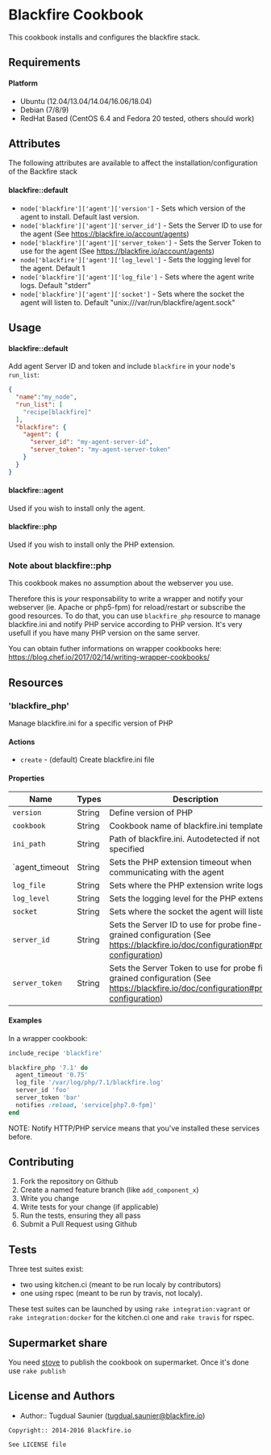 Blackfire Cookbook
===========================

This cookbook installs and configures the blackfire stack.

Requirements
------------

#### Platform
* Ubuntu (12.04/13.04/14.04/16.06/18.04)
* Debian (7/8/9)
* RedHat Based (CentOS 6.4 and Fedora 20 tested, others should work)

Attributes
----------

The following attributes are available to affect the installation/configuration of the Backfire stack

#### blackfire::default

* `node['blackfire']['agent']['version']` - Sets which version of the agent to install. Default last version.
* `node['blackfire']['agent']['server_id']` - Sets the Server ID to use for the agent (See https://blackfire.io/account/agents)
* `node['blackfire']['agent']['server_token']` - Sets the Server Token to use for the agent (See https://blackfire.io/account/agents)
* `node['blackfire']['agent']['log_level']` - Sets the logging level for the agent. Default 1
* `node['blackfire']['agent']['log_file']` - Sets where the agent write logs. Default "stderr"
* `node['blackfire']['agent']['socket']` - Sets where the socket the agent will listen to. Default "unix:///var/run/blackfire/agent.sock"

Usage
-----
#### blackfire::default
Add agent Server ID and token and include `blackfire` in your node's `run_list`:

```json
{
  "name":"my_node",
  "run_list": [
    "recipe[blackfire]"
  ],
  "blackfire": {
    "agent": {
      "server_id": "my-agent-server-id",
      "server_token": "my-agent-server-token"
    }
  }
}
```

#### blackfire::agent

Used if you wish to install only the agent.

#### blackfire::php

Used if you wish to install only the PHP extension.

### Note about blackfire::php

This cookbook makes no assumption about the webserver you use.

Therefore this is *your* responsability to write a wrapper and notify your
webserver (ie. Apache or php5-fpm) for reload/restart or subscribe the good
resources.
To do that, you can use `blackfire_php` resource to manage blackfire.ini and 
notify PHP service according to PHP version. It's very usefull if you have 
many PHP version on the same server.

You can obtain futher informations on wrapper cookbooks here:
https://blog.chef.io/2017/02/14/writing-wrapper-cookbooks/

Resources
---------

### 'blackfire_php'

Manage blackfire.ini for a specific version of PHP

#### Actions

- `create` - (default) Create blackfire.ini file 

#### Properties

Name           | Types  | Description                                                                                                                        | Default         
-------------- | ------ | ---------------------------------------------------------------------------------------------------------------------------------- | ----------------
`version`      | String | Define version of PHP                                                                                                              | <resource_name> 
`cookbook`     | String | Cookbook name of blackfire.ini template                                                                                            | 'blackfire'     
`ini_path`     | String | Path of blackfire.ini. Autodetected if not specified                                                                               | ''  
`agent_timeout | String | Sets the PHP extension timeout when communicating with the agent                                                                   | '0.25'
`log_file`     | String | Sets where the PHP extension write logs                                                                                            |
`log_level`    | String | Sets the logging level for the PHP extension                                                                                       |
`socket`       | String | Sets where the socket the agent will listen to                                                                                     | 'unix:///var/run/blackfire/agent.sock'
`server_id`    | String | Sets the Server ID to use for probe fine-grained configuration (See https://blackfire.io/doc/configuration#probe-configuration)    |
`server_token` | String | Sets the Server Token to use for probe fine-grained configuration (See https://blackfire.io/doc/configuration#probe-configuration) |

#### Examples

In a wrapper cookbook:
```ruby
include_recipe 'blackfire'

blackfire_php '7.1' do
  agent_timeout '0.75'
  log_file '/var/log/php/7.1/blackfire.log'
  server_id 'foo'
  server_token 'bar'
  notifies :reload, 'service[php7.0-fpm]'
end
```

NOTE: Notify HTTP/PHP service means that you've installed these services before.

Contributing
------------

1. Fork the repository on Github
2. Create a named feature branch (like `add_component_x`)
3. Write you change
4. Write tests for your change (if applicable)
5. Run the tests, ensuring they all pass
6. Submit a Pull Request using Github

Tests
-----

Three test suites exist:

- two using kitchen.ci (meant to be run localy by contributors)
- one using rspec (meant to be run by travis, not localy).

These test suites can be launched by using `rake integration:vagrant` or
`rake integration:docker` for the kitchen.ci one and `rake travis` for rspec.

Supermarket share
-----------------

You need [stove](http://sethvargo.github.io/stove/) to publish the cookbook on
supermarket. Once it's done use `rake publish`

License and Authors
-------------------
- Author:: Tugdual Saunier (<tugdual.saunier@blackfire.io>)

```text
Copyright:: 2014-2016 Blackfire.io

See LICENSE file
```
